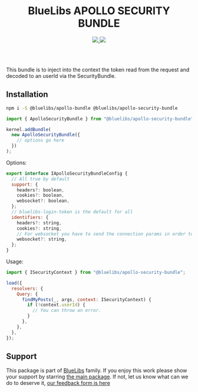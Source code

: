 <h1 align="center">BlueLibs APOLLO SECURITY BUNDLE</h1>

<p align="center">
  <a href="https://travis-ci.org/bluelibs/apollo-bundle">
    <img src="https://api.travis-ci.org/bluelibs/apollo-bundle.svg?branch=master" />
  </a>
  <a href="https://coveralls.io/github/bluelibs/apollo-bundle?branch=master">
    <img src="https://coveralls.io/repos/github/bluelibs/apollo-bundle/badge.svg?branch=master" />
  </a>
</p>

<br />
<br />

This bundle is to inject into the context the token read from the request and decoded to an userId via the SecurityBundle.

## Installation

```bash
npm i -S @bluelibs/apollo-bundle @bluelibs/apollo-security-bundle
```

```typescript
import { ApolloSecurityBundle } from "@bluelibs/apollo-security-bundle";

kernel.addBundle(
  new ApolloSecurityBundle({
    // options go here
  })
);
```

Options:

```js
export interface IApolloSecurityBundleConfig {
  // All true by default
  support: {
    headers?: boolean,
    cookies?: boolean,
    websocket?: boolean,
  };
  // bluelibs-login-token is the default for all
  identifiers: {
    headers?: string,
    cookies?: string,
    // For websocket you have to send the connection params in order to work
    websocket?: string,
  };
}
```

Usage:

```js
import { ISecurityContext } from "@bluelibs/apollo-security-bundle";

load({
  resolvers: {
    Query: {
      findMyPosts(_, args, context: ISecurityContext) {
        if (!context.userId) {
          // You can throw an error.
        }
      },
    },
  },
});
```

## Support

This package is part of [BlueLibs](https://www.bluelibs.com) family. If you enjoy this work please show your support by starring [the main package](https://github.com/bluelibs/bluelibs). If not, let us know what can we do to deserve it, [our feedback form is here](https://forms.gle/DTMg5Urgqey9QqLFA)
